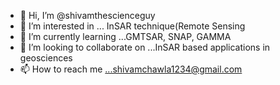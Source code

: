 - 👋 Hi, I’m @shivamthescienceguy
- 👀 I’m interested in ... InSAR technique(Remote Sensing 
- 🌱 I’m currently learning ...GMTSAR, SNAP, GAMMA
- 💞️ I’m looking to collaborate on ...InSAR based applications in geosciences
- 📫 How to reach me ...shivamchawla1234@gmail.com

<!---
shivamthescienceguy/shivamthescienceguy is a ✨ special ✨ repository because its `README.md` (this file) appears on your GitHub profile.
You can click the Preview link to take a look at your changes.
--->
